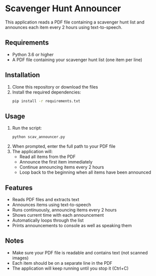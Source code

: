 # Scavenger Hunt Announcer

This application reads a PDF file containing a scavenger hunt list and announces each item every 2 hours using text-to-speech.

## Requirements

- Python 3.6 or higher
- A PDF file containing your scavenger hunt list (one item per line)

## Installation

1. Clone this repository or download the files
2. Install the required dependencies:
   ```bash
   pip install -r requirements.txt
   ```

## Usage

1. Run the script:
   ```bash
   python scav_announcer.py
   ```
2. When prompted, enter the full path to your PDF file
3. The application will:
   - Read all items from the PDF
   - Announce the first item immediately
   - Continue announcing items every 2 hours
   - Loop back to the beginning when all items have been announced

## Features

- Reads PDF files and extracts text
- Announces items using text-to-speech
- Runs continuously, announcing items every 2 hours
- Shows current time with each announcement
- Automatically loops through the list
- Prints announcements to console as well as speaking them

## Notes

- Make sure your PDF file is readable and contains text (not scanned images)
- Each item should be on a separate line in the PDF
- The application will keep running until you stop it (Ctrl+C) 